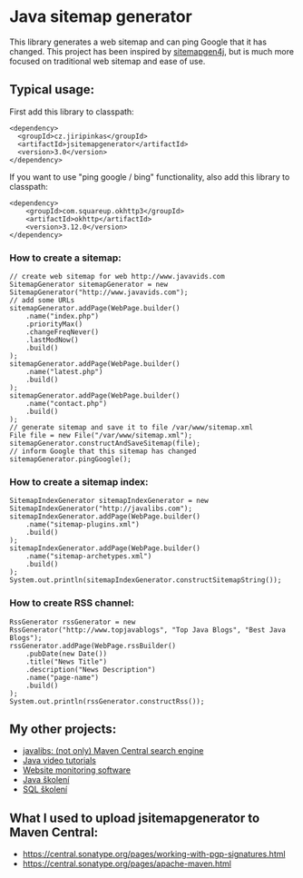 # Java sitemap generator


This library generates a web sitemap and can ping Google that it has
changed. This project has been inspired by [sitemapgen4j](https://code.google.com/p/sitemapgen4j/),
but is much more focused on traditional web sitemap and ease of use.

## Typical usage:

First add this library to classpath:

    <dependency>
      <groupId>cz.jiripinkas</groupId>
      <artifactId>jsitemapgenerator</artifactId>
      <version>3.0</version>
    </dependency>

If you want to use "ping google / bing" functionality, also add this library to classpath:

    <dependency>
        <groupId>com.squareup.okhttp3</groupId>
        <artifactId>okhttp</artifactId>
        <version>3.12.0</version>
    </dependency>

### How to create a sitemap:


    // create web sitemap for web http://www.javavids.com
    SitemapGenerator sitemapGenerator = new SitemapGenerator("http://www.javavids.com");
    // add some URLs
    sitemapGenerator.addPage(WebPage.builder()
        .name("index.php")
        .priorityMax()
        .changeFreqNever()
        .lastModNow()
        .build()
    );
    sitemapGenerator.addPage(WebPage.builder()
        .name("latest.php")
        .build()
    );
    sitemapGenerator.addPage(WebPage.builder()
        .name("contact.php")
        .build()
    );
    // generate sitemap and save it to file /var/www/sitemap.xml
    File file = new File("/var/www/sitemap.xml");
    sitemapGenerator.constructAndSaveSitemap(file);
    // inform Google that this sitemap has changed
    sitemapGenerator.pingGoogle();

### How to create a sitemap index:

    SitemapIndexGenerator sitemapIndexGenerator = new SitemapIndexGenerator("http://javalibs.com");
    sitemapIndexGenerator.addPage(WebPage.builder()
        .name("sitemap-plugins.xml")
        .build()
    );
    sitemapIndexGenerator.addPage(WebPage.builder()
        .name("sitemap-archetypes.xml")
        .build()
    );
    System.out.println(sitemapIndexGenerator.constructSitemapString());

### How to create RSS channel:

    RssGenerator rssGenerator = new RssGenerator("http://www.topjavablogs", "Top Java Blogs", "Best Java Blogs");
    rssGenerator.addPage(WebPage.rssBuilder()
        .pubDate(new Date())
        .title("News Title")
        .description("News Description")
        .name("page-name")
        .build()
    );
    System.out.println(rssGenerator.constructRss());

## My other projects:

- [javalibs: (not only) Maven Central search engine](https://javalibs.com)
- [Java video tutorials](https://javavids.com)
- [Website monitoring software](http://sitemonitoring.sourceforge.net/)
- [Java školení](https://www.java-skoleni.cz)
- [SQL školení](https://www.sql-skoleni.cz)

## What I used to upload jsitemapgenerator to Maven Central:

- https://central.sonatype.org/pages/working-with-pgp-signatures.html
- https://central.sonatype.org/pages/apache-maven.html